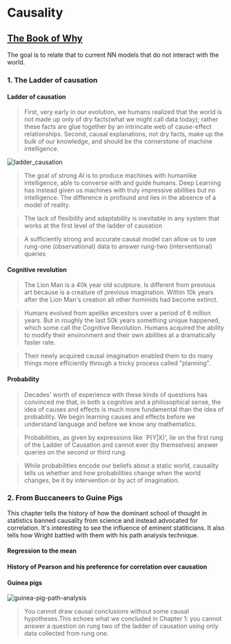 # Causality

## [The Book of Why](https://www.amazon.com/Book-Why-Science-Cause-Effect/dp/046509760X)

The goal is to relate that to current NN models that do not interact with the world.

### 1. The Ladder of causation

#### Ladder of causation

>First, very early in our evolution, we humans realized that the world is not made up only of dry facts(what we might call data today); rather these facts are glue together by an intrincate web of cause-effect relationships. 
>Second, causal explanations, not dry facts, make up the bulk of our knowledge, and should be the cornerstone of machine intelligence.

![ladder_causation](https://hpccsystems.com/wp-content/uploads/2022/09/Ladder-1.png)

> The goal of strong AI is to produce machines with humanlike intelligence, able to converse with and guide humans. Deep Learning has instead given us machines with truly impressive abilities but no intelligence. The difference is profound and lies in the absence of a model of reality.

> The lack of flexibility and adaptability is inevitable in any system that works at the first level of the ladder of causation

> A sufficiently strong and accurate causal model can allow us to use rung-one (observational) data to answer rung-two (interventional) queries

#### Cognitive revolution

> The Lion Man is a 40k year old sculpture. Is different from previous art because is a creature of previous imagination. Within 10k years after the Lion Man's creation all other hominids had become extinct.

> Humans evolved from apelike ancestors over a period of 6 million years. But in roughly the last 50k years something unique happened, which some call the Cognitive Revolution. Humans acquired the ability to modify their environment and their own abilities at a dramatically faster rate.

> Their newly acquired causal imagination enabled them to do many things more efficiently through a tricky process called "planning".

#### Probability

> Decades' worth of experience with these kinds of questions has convinced me that, in both a cognitive and a philosophical sense, the idea of causes and effects is much more fundamental than the idea of probability. We begin learning causes and effects before we understand language and before we know any mathematics.

> Probabilities, as given by expressions like `P(Y|X)', lie on the first rung of the Ladder of Causation and cannot ever (by themselves) answer queries on the second or third rung. 

> While probabilities encode our beliefs about a static world, causality tells us whether and how probabilities change when the world changes, be it by intervention or by act of imagination.


### 2. From Buccaneers to Guine Pigs

This chapter tells the history of how the dominant school of thought in statistics banned causality from science and instead advocated for correlation. It's interesting to see the influence of eminent statiticians. It also tells how Wright battled with them with his path analysis technique.

#### Regression to the mean

#### History of Pearson and his preference for correlation over causation

#### Guinea pigs

![guinea-pig-path-analysis](http://jacheung.com/images/latest/path-analysis/guinea-pig-path-analysis.png)

> You cannot draw causal conclusions without some causal hypotheses.This echoes what we concluded in Chapter 1: you cannot answer a question on rung two of the ladder of causation using only data collected from rung one.

